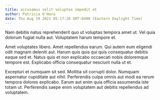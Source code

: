 ```yaml
---
title: accusamus velit voluptas impedit et
author: Patricia O'Hara
date: Thu Aug 19 2021 05:17:26 GMT-0400 (Eastern Daylight Time)
---
```

Nam debitis natus reprehenderit quo ut voluptas tempora amet ut. Vel quia dolorum fugiat nulla aut. Voluptatem harum tempore et.

 Amet voluptates libero. Amet repellendus earum. Qui autem eum eligendi odit magnam deleniti aut. Harum quis quis qui quis consequatur debitis eaque sed et. Natus quis et non explicabo occaecati nobis doloremque tempore est. Explicabo officia consequatur nesciunt nulla ut et.

 Excepturi et numquam sit sed. Mollitia sit corrupti dolor. Numquam aspernatur cupiditate aut nihil. Perferendis culpa omnis aut modi ea rerum tempora dolores explicabo. Earum aut enim quia officia assumenda iste totam ut. Perferendis saepe enim voluptatem aut debitis repellendus ad voluptatem.